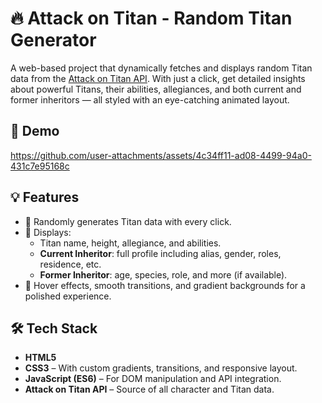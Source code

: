 # 🔥 Attack on Titan - Random Titan Generator
A web-based project that dynamically fetches and displays random Titan data from the [Attack on Titan API](https://api.attackontitanapi.com/). With just a click, get detailed insights about powerful Titans, their abilities, allegiances, and both current and former inheritors — all styled with an eye-catching animated layout.

## 🎥 Demo
https://github.com/user-attachments/assets/4c34ff11-ad08-4499-94a0-431c7e95168c

## 💡 Features
- 🎲 Randomly generates Titan data with every click.
- 📜 Displays:
  - Titan name, height, allegiance, and abilities.
  - **Current Inheritor**: full profile including alias, gender, roles, residence, etc.
  - **Former Inheritor**: age, species, role, and more (if available).
- 💫 Hover effects, smooth transitions, and gradient backgrounds for a polished experience.

## 🛠️ Tech Stack
- **HTML5**
- **CSS3** – With custom gradients, transitions, and responsive layout.
- **JavaScript (ES6)** – For DOM manipulation and API integration.
- **Attack on Titan API** – Source of all character and Titan data.

